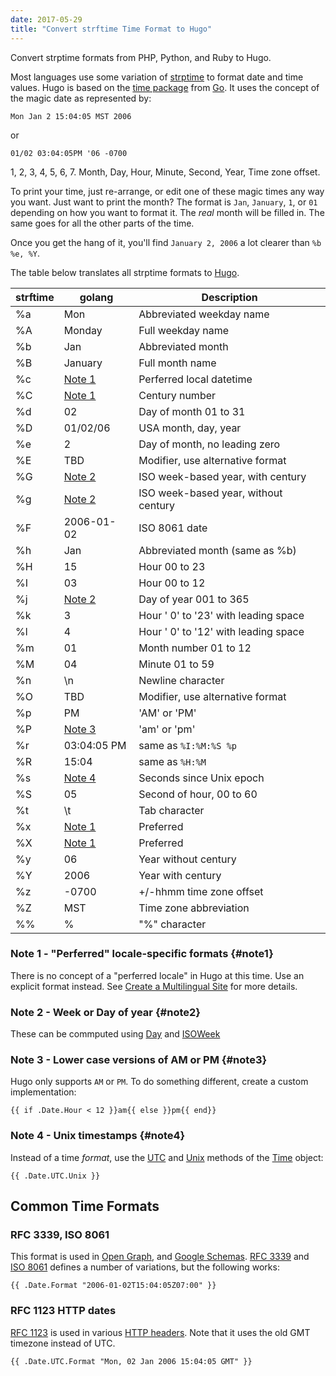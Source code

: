```yaml
---
date: 2017-05-29
title: "Convert strftime Time Format to Hugo"
---
```


Convert strptime formats from PHP, Python, and Ruby to Hugo. <!--more-->

Most languages use some variation of [strptime](http://pubs.opengroup.org/onlinepubs/009695399/functions/strptime.html) to format date and time values.  Hugo is based on the [time package](https://golang.org/pkg/time/) from [Go](https://golang.org). It uses the concept of the magic date as represented by: 

```
Mon Jan 2 15:04:05 MST 2006
```

or

```
01/02 03:04:05PM '06 -0700
```

1, 2, 3, 4, 5, 6, 7.  Month, Day, Hour, Minute, Second, Year, Time zone offset.

To print your time, just re-arrange, or edit one of these magic times any way you want. Just want to print the month? The format is `Jan`, `January`, `1`, or `01` depending on how you want to format it. The *real* month will be filled in. The same goes for all the other parts of the time.

Once you get the hang of it, you'll find `January 2, 2006` a lot clearer than `%b %e, %Y`.

The table below translates all strptime formats to [Hugo](https://gohugo.io/).

| strftime | golang           | Description                          |
|----------|------------------|--------------------------------------|
| %a       | Mon              | Abbreviated weekday name             |
| %A       | Monday           | Full weekday name                    |
| %b       | Jan              | Abbreviated month                    |
| %B       | January          | Full month name                      |
| %c       | [Note 1](#note1) | Perferred local datetime             |
| %C       | [Note 1](#note1) | Century number                       |
| %d       | 02               | Day of month 01 to 31                |
| %D       | 01/02/06         | USA month, day, year                 |
| %e       | 2                | Day of month, no leading zero        |
| %E       | TBD              | Modifier, use alternative format     |
| %G       | [Note 2](#note2) | ISO week-based year, with century    |
| %g       | [Note 2](#note2) | ISO week-based year, without century |
| %F       | 2006-01-02       | ISO 8061 date                        |
| %h       | Jan              | Abbreviated month (same as %b)       |
| %H       | 15               | Hour 00 to 23                        |
| %I       | 03               | Hour 00 to 12                        |
| %j       | [Note 2](#note2) | Day of year 001 to 365               |
| %k       | 3                | Hour ' 0' to '23' with leading space |
| %l       | 4                | Hour ' 0' to '12' with leading space |
| %m       | 01               | Month number 01 to 12                |
| %M       | 04               | Minute 01 to 59                      |
| %n       | \n               | Newline character                    |
| %O       | TBD              | Modifier, use alternative format     |
| %p       | PM               | 'AM' or 'PM'                         |
| %P       | [Note 3](#note3) | 'am' or 'pm'                         |
| %r       | 03:04:05 PM      | same as `%I:%M:%S %p`                |
| %R       | 15:04            | same as `%H:%M`                      |
| %s       | [Note 4](#note4) | Seconds since Unix epoch             |
| %S       | 05               | Second of hour, 00 to 60             |
| %t       | \t               | Tab character                        |
| %x       | [Note 1](#note1) | Preferred                            |
| %X       | [Note 1](#note2) | Preferred                            |
| %y       | 06               | Year without century                 |
| %Y       | 2006             | Year with century                    |
| %z       | -0700            | +/-hhmm time zone offset             |
| %Z       | MST              | Time zone abbreviation               |
| %%       | %                | "%" character                        |

### Note 1 - "Perferred" locale-specific formats {#note1}

There is no concept of a "perferred locale" in Hugo at this time. Use an explicit format instead. See [Create a Multilingual Site](https://gohugo.io/tutorials/create-a-multilingual-site/) for more details.

### Note 2 - Week or Day of year {#note2}

These can be commputed using [Day](https://golang.org/pkg/time/#Time.Day) and [ISOWeek](https://golang.org/pkg/time/#Time.ISOWeek)

### Note 3 - Lower case versions of AM or PM {#note3}

Hugo only supports `AM` or `PM`. To do something different, create a custom implementation:

```
{{ if .Date.Hour < 12 }}am{{ else }}pm{{ end}}
```

### Note 4 - Unix timestamps {#note4}

Instead of a time *format*, use the [UTC](https://golang.org/pkg/time/#Time.UTC) and [Unix](https://golang.org/pkg/time/#Time.Unix) methods of the [Time](https://golang.org/pkg/time/#Time) object:

```
{{ .Date.UTC.Unix }}
```

## Common Time Formats

### RFC 3339, ISO 8061

This format is used in [Open Graph](http://ogp.me/#datetime), and [Google Schemas](https://developers.google.com/schemas/formats/datetime-formatting). [RFC 3339](https://www.ietf.org/rfc/rfc3339.txt) and [ISO 8061](https://en.wikipedia.org/wiki/ISO_8601) defines a number of variations, but the following works: 

```
{{ .Date.Format "2006-01-02T15:04:05Z07:00" }}
```

### RFC 1123 HTTP dates

[RFC 1123](https://tools.ietf.org/html/rfc1123) is used in various [HTTP headers](https://www.w3.org/Protocols/rfc2616/rfc2616-sec3.html). Note that it uses the old GMT timezone instead of UTC.

```
{{ .Date.UTC.Format "Mon, 02 Jan 2006 15:04:05 GMT" }}
```
